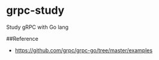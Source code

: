 # grpc-study
Study gRPC with Go lang

##Reference
- https://github.com/grpc/grpc-go/tree/master/examples
